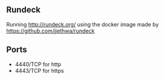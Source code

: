 ## Rundeck

Running http://rundeck.org/ using the docker image made by https://github.com/jjethwa/rundeck

## Ports

- 4440/TCP for http 
- 4443/TCP for https